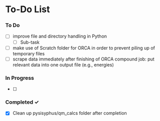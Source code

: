 # To-Do List

### To Do
- [ ] improve file and directory handling in Python
  - [ ] Sub-task
- [ ] make use of Scratch folder for ORCA in order to prevent piling up of temporary files
- [ ] scrape data immediately after finishing of ORCA compound job: put relevant data into one output file (e.g., energies)

### In Progress
- [ ]

### Completed ✓
- [x] Clean up pysisyphus/qm_calcs folder after completion

